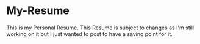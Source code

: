 # My-Resume
This is my Personal Resume. This Resume is subject to changes as I'm still working on it but I just wanted to post to have a saving point for it.
